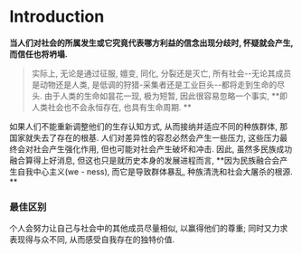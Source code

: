 # Introduction

**当人们对社会的所属发生或它究竟代表哪方利益的信念出现分歧时, 怀疑就会产生, 而信任也将坍塌.**

> 实际上, 无论是通过征服, 嬗变, 同化, 分裂还是灭亡, 所有社会--无论其成员是动物还是人类, 是低调的狩猎-采集者还是工业巨头--都将走到生命的尽头. 由于人类的生命如昙花一现, 极为短暂, 因此很容易忽略一个事实, **即人类社会也不会永恒存在, 也具有生命周期. ** 

如果人们不能重新调整他们的生存认知方式, 从而接纳并适应不同的种族群体, 那国家就失去了存在的根基. 人们对差异性的容忍必然会产生一些压力, 这些压力最终会对社会产生强化作用, 但也可能对社会产生破坏和冲击. 因此, 虽然多民族成功融合算得上好消息, 但这也只是就历史本身的发展进程而言, **因为民族融合会产生自我中心主义(we - ness), 而它是导致群体暴乱, 种族清洗和社会大屠杀的根源. **

### 最佳区别

个人会努力让自己与社会中的其他成员尽量相似, 以赢得他们的尊重; 同时又力求表现得与众不同, 从而感受自我存在的独特价值. 

